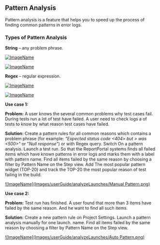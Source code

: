 ## Pattern Analysis
Pattern analysis is a feature that helps you to speed up the process of finding common patterns in error logs.

### Types of Pattern Analysis

**String** – any problem phrase.

[ ![ImageName](Images/userGuide/PatternAnalysis/PatternAnalysisString1.png) ](Images/userGuide/PatternAnalysis/PatternAnalysisString1.png)

[ ![ImageName](Images/userGuide/PatternAnalysis/PatternAnalysisString2.png) ](Images/userGuide/PatternAnalysis/PatternAnalysisString2.png)

**Regex** – regular expression.

[ ![ImageName](Images/userGuide/PatternAnalysis/PatternAnalysisRegex1.png) ](Images/userGuide/PatternAnalysis/PatternAnalysisRegex1.png)

[ ![ImageName](Images/userGuide/PatternAnalysis/PatternAnalysisRegex2.png) ](Images/userGuide/PatternAnalysis/PatternAnalysisRegex2.png)

**Use case 1:**

**Problem:** A user knows the several common problems why test cases fail. During tests run a lot of test have failed. A user need to check logs a of tests to know by what reason test cases have failed.

**Solution:** Create a pattern rules for all common reasons which contains a problem phrase (for example: *"Expected status code <404> but > was <500>"* or "*Null response"*) or with Regex query. Switch On a pattern analysis. Launch a test run. So that the ReportPortal systems finds all failed items which have known patterns in error logs and marks them with a label with pattern name. Find all items failed by the same reason by choosing a filter by Pattern Name on the Step view. Add The most popular pattern widget (TOP-20) and track the TOP-20 the most popular reason of test failing in the build.

[ ![ImageName](Images/userGuide/analyzeLaunches/Manual Pattern.png) ](https://youtu.be/5YaN85x6_hc)


**Use case 2:**
 
**Problem:** Test run has finished. A user found that more than 3 items have failed by the same reason. And he want to find all such items.

**Solution:** Create a new pattern rule on Project Settings. Launch a pattern analysis manually for one launch. 
name. Find all items failed by the same reason by choosing a filter by Pattern Name on the Step view.

[ ![ImageName](Images/userGuide/analyzeLaunches/Auto Pattern.png) ](https://youtu.be/XgJr5Nm7OrI)





